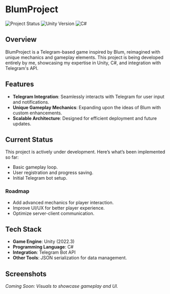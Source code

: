 # BlumProject

![Project Status](https://img.shields.io/badge/status-in%20development-orange)
![Unity Version](https://img.shields.io/badge/unity-2022.3-blue)
![C#](https://img.shields.io/badge/language-C%23-green)

## Overview
BlumProject is a Telegram-based game inspired by Blum, reimagined with unique mechanics and gameplay elements. This project is being developed entirely by me, showcasing my expertise in Unity, C#, and integration with Telegram's API.

## Features
- **Telegram Integration**: Seamlessly interacts with Telegram for user input and notifications.
- **Unique Gameplay Mechanics**: Expanding upon the ideas of Blum with custom enhancements.
- **Scalable Architecture**: Designed for efficient deployment and future updates.

## Current Status
This project is actively under development. Here’s what’s been implemented so far:
- Basic gameplay loop.
- User registration and progress saving.
- Initial Telegram bot setup.

### Roadmap
- Add advanced mechanics for player interaction.
- Improve UI/UX for better player experience.
- Optimize server-client communication.

## Tech Stack
- **Game Engine**: Unity (2022.3)
- **Programming Language**: C#
- **Integration**: Telegram Bot API
- **Other Tools**: JSON serialization for data management.

## Screenshots
*Coming Soon: Visuals to showcase gameplay and UI.*
